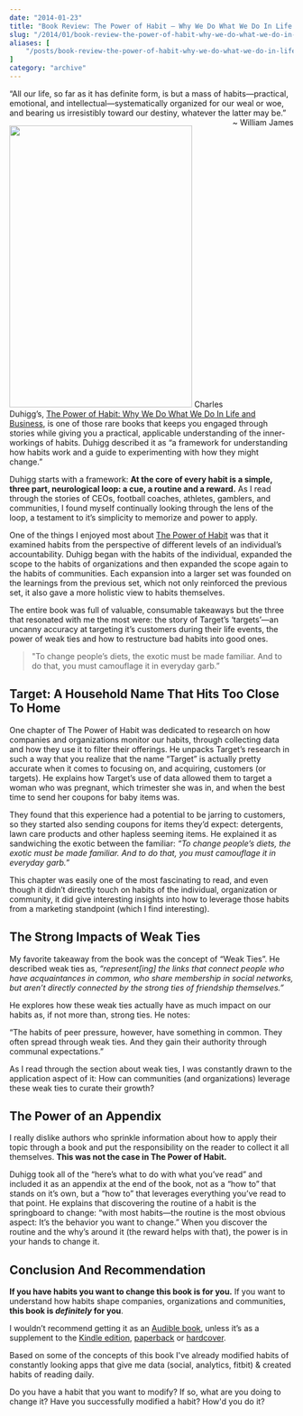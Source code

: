 ```yaml
---
date: "2014-01-23"
title: "Book Review: The Power of Habit — Why We Do What We Do In Life and Business"
slug: "/2014/01/book-review-the-power-of-habit-why-we-do-what-we-do-in-life-and-business"
aliases: [
    "/posts/book-review-the-power-of-habit-why-we-do-what-we-do-in-life-and-business"
]
category: "archive"
---
```


<p class="intro group">
  “All our life, so far as it has definite form, is but a mass of habits—practical, emotional, and intellectual—systematically organized for our weal or woe, and bearing us irresistibly toward our destiny, whatever the latter may be.” <br /> <span style="float:right">~ William James</span>
</p>

<p><a href="https://www.amazon.com/Power-Habit-What-Life-Business-ebook/dp/B0055PGUYU/ref=tmm_kin_swatch_0?_encoding=UTF8&amp;sr=&amp;qid="><img src="https://ecx.images-amazon.com/images/I/51Ml%2BjD9l3L.jpg" width="324" height="500" class="alignleft" /></a> Charles Duhigg’s, <a href="https://www.amazon.com/Power-Habit-What-Life-Business-ebook/dp/B0055PGUYU/ref=tmm_kin_swatch_0?_encoding=UTF8&amp;sr=&amp;qid=">The Power of Habit: Why We Do What We Do In Life and Business</a>, is one of those rare books that keeps you engaged through stories while giving you a practical, applicable understanding of the inner-workings of habits. Duhigg described it as “a framework for understanding how habits work and a guide to experimenting with how they might change.”</p>

<p>Duhigg starts with a framework: <strong>At the core of every habit is a simple, three part, neurological loop: a cue, a routine and a reward.</strong> As I read through the stories of CEOs, football coaches, athletes, gamblers, and communities, I found myself continually looking through the lens of the loop, a testament to it’s simplicity to memorize and power to apply.</p>

<p>One of the things I enjoyed most about <a href="https://www.amazon.com/Power-Habit-What-Life-Business-ebook/dp/B0055PGUYU/ref=tmm_kin_swatch_0?_encoding=UTF8&amp;sr=&amp;qid=">The Power of Habit</a> was that it examined habits from the perspective of different levels of an individual’s accountability. Duhigg began with the habits of the individual, expanded the scope to the habits of organizations and then expanded the scope again to the habits of communities. Each expansion into a larger set was founded on the learnings from the previous set, which not only reinforced the previous set, it also gave a more holistic view to habits themselves.</p>

<p>The entire book was full of valuable, consumable takeaways but the three that resonated with me the most were: the story of Target’s ‘targets’—an uncanny accuracy at targeting it’s customers during their life events, the power of weak ties and how to restructure bad habits into good ones.</p>

<blockquote>
  <p>"To change people’s diets, the exotic must be made familiar. And to do that, you must camouflage it in everyday garb.”</p>
</blockquote>

<h2>Target: A Household Name That Hits Too Close To Home</h2>

<p>One chapter of The Power of Habit was dedicated to research on how companies and organizations monitor our habits, through collecting data and how they use it to filter their offerings. He unpacks Target’s research in such a way that you realize that the name “Target” is actually pretty accurate when it comes to focusing on, and acquiring, customers (or targets). He explains how Target’s use of data allowed them to target a woman who was pregnant, which trimester she was in, and when the best time to send her coupons for baby items was.</p>

<p>They found that this experience had a potential to be jarring to customers, so they started also sending coupons for items they’d expect: detergents, lawn care products and other hapless seeming items. He explained it as sandwiching the exotic between the familiar: <em>“To change people’s diets, the exotic must be made familiar. And to do that, you must camouflage it in everyday garb.”</em></p>

<p>This chapter was easily one of the most fascinating to read, and even though it didn’t directly touch on habits of the individual, organization or community, it did give interesting insights into how to leverage those habits from a marketing standpoint (which I find interesting).</p>

<h2>The Strong Impacts of Weak Ties</h2>

<p>My favorite takeaway from the book was the concept of “Weak Ties”. He described weak ties as, <em>“represent[ing] the links that connect people who have acquaintances in common, who share membership in social networks, but aren’t directly connected by the strong ties of friendship themselves.”</em></p>

<p>He explores how these weak ties actually have as much impact on our habits as, if not more than, strong ties. He notes:</p>

<p>“The habits of peer pressure, however, have something in common. They often spread through weak ties. And they gain their authority through communal expectations.”</p>

<p>As I read through the section about weak ties, I was constantly drawn to the application aspect of it: How can communities (and organizations) leverage these weak ties to curate their growth?</p>

<h2>The Power of an Appendix</h2>

<p>I really dislike authors who sprinkle information about how to apply their topic through a book and put the responsibility on the reader to collect it all themselves. <strong>This was not the case in The Power of Habit.</strong></p>

<p>Duhigg took all of the “here’s what to do with what you’ve read” and included it as an appendix at the end of the book, not as a “how to” that stands on it’s own, but a “how to” that leverages everything you’ve read to that point. He explains that discovering the routine of a habit is the springboard to change: “with most habits—the routine is the most obvious aspect: It’s the behavior you want to change.” When you discover the routine and the why’s around it (the reward helps with that), the power is in your hands to change it.</p>

<h2>Conclusion And Recommendation</h2>

<p><strong>If you have habits you want to change this book is for you.</strong> If you want to understand how habits shape companies, organizations and communities, <strong>this book is <em>definitely</em> for you</strong>.</p>

<p>I wouldn’t recommend getting it as an <a href="https://www.amazon.com/The-Power-Habit-What-Business/dp/030796664X/ref=tmm_abk_title_0">Audible book</a>, unless it’s as a supplement to the <a href="https://www.amazon.com/Power-Habit-What-Life-Business-ebook/dp/B0055PGUYU/ref=tmm_kin_swatch_0?_encoding=UTF8&amp;sr=&amp;qid=">Kindle edition</a>, <a href="https://www.amazon.com/The-Power-Habit-What-Business/dp/081298160X/ref=tmm_pap_title_0">paperback</a> or <a href="https://www.amazon.com/The-Power-Habit-What-Business/dp/1400069289/ref=tmm_hrd_title_0">hardcover</a>.</p>

<p>Based on some of the concepts of this book I've already modified habits of constantly looking apps that give me data (social, analytics, fitbit) &amp; created habits of reading daily.</p>

<p class="marker">
Do you have a habit that you want to modify? If so, what are you doing to change it? Have you successfully modified a habit? How'd you do it?
</p>
